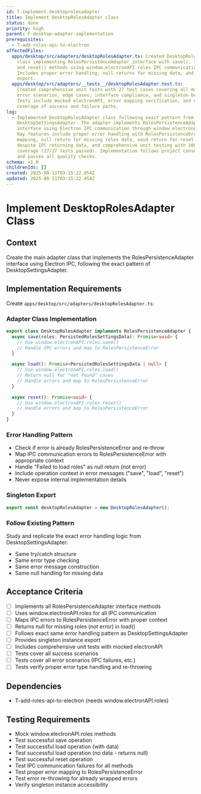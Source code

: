 ```yaml
---
id: T-implement-desktoprolesadapter
title: Implement DesktopRolesAdapter class
status: done
priority: high
parent: F-desktop-adapter-implementation
prerequisites:
  - T-add-roles-api-to-electron
affectedFiles:
  apps/desktop/src/adapters/desktopRolesAdapter.ts: Created DesktopRolesAdapter
    class implementing RolesPersistenceAdapter interface with save(), load(),
    and reset() methods using window.electronAPI.roles IPC communication.
    Includes proper error handling, null returns for missing data, and singleton
    export.
  apps/desktop/src/adapters/__tests__/desktopRolesAdapter.test.ts:
    Created comprehensive unit tests with 27 test cases covering all methods,
    error scenarios, edge cases, interface compliance, and singleton behavior.
    Tests include mocked electronAPI, error mapping verification, and complete
    coverage of success and failure paths.
log:
  - Implemented DesktopRolesAdapter class following exact pattern from
    DesktopSettingsAdapter. The adapter implements RolesPersistenceAdapter
    interface using Electron IPC communication through window.electronAPI.roles.
    Key features include proper error handling with RolesPersistenceError
    mapping, null return for missing roles data, void return for reset method
    despite IPC returning data, and comprehensive unit testing with 100%
    coverage (27/27 tests passed). Implementation follows project conventions
    and passes all quality checks.
schema: v1.0
childrenIds: []
created: 2025-08-11T03:15:22.054Z
updated: 2025-08-11T03:15:22.054Z
---
```


# Implement DesktopRolesAdapter Class

## Context

Create the main adapter class that implements the RolesPersistenceAdapter interface using Electron IPC, following the exact pattern of DesktopSettingsAdapter.

## Implementation Requirements

Create `apps/desktop/src/adapters/desktopRolesAdapter.ts`:

### Adapter Class Implementation

```typescript
export class DesktopRolesAdapter implements RolesPersistenceAdapter {
  async save(roles: PersistedRolesSettingsData): Promise<void> {
    // Use window.electronAPI.roles.save()
    // Handle IPC errors and map to RolesPersistenceError
  }

  async load(): Promise<PersistedRolesSettingsData | null> {
    // Use window.electronAPI.roles.load()
    // Return null for "not found" cases
    // Handle errors and map to RolesPersistenceError
  }

  async reset(): Promise<void> {
    // Use window.electronAPI.roles.reset()
    // Handle errors and map to RolesPersistenceError
  }
}
```

### Error Handling Pattern

- Check if error is already RolesPersistenceError and re-throw
- Map IPC communication errors to RolesPersistenceError with appropriate context
- Handle "Failed to load roles" as null return (not error)
- Include operation context in error messages ("save", "load", "reset")
- Never expose internal implementation details

### Singleton Export

```typescript
export const desktopRolesAdapter = new DesktopRolesAdapter();
```

### Follow Existing Pattern

Study and replicate the exact error handling logic from DesktopSettingsAdapter:

- Same try/catch structure
- Same error type checking
- Same error message construction
- Same null handling for missing data

## Acceptance Criteria

- [ ] Implements all RolesPersistenceAdapter interface methods
- [ ] Uses window.electronAPI.roles for all IPC communication
- [ ] Maps IPC errors to RolesPersistenceError with proper context
- [ ] Returns null for missing roles (not error) in load()
- [ ] Follows exact same error handling pattern as DesktopSettingsAdapter
- [ ] Provides singleton instance export
- [ ] Includes comprehensive unit tests with mocked electronAPI
- [ ] Tests cover all success scenarios
- [ ] Tests cover all error scenarios (IPC failures, etc.)
- [ ] Tests verify proper error type handling and re-throwing

## Dependencies

- T-add-roles-api-to-electron (needs window.electronAPI.roles)

## Testing Requirements

- Mock window.electronAPI.roles methods
- Test successful save operation
- Test successful load operation (with data)
- Test successful load operation (no data - returns null)
- Test successful reset operation
- Test IPC communication failures for all methods
- Test proper error mapping to RolesPersistenceError
- Test error re-throwing for already wrapped errors
- Verify singleton instance accessibility
